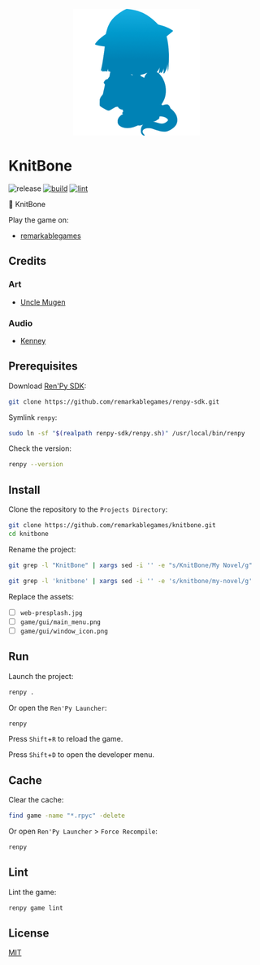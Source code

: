<p align="center">
  <img src="https://raw.githubusercontent.com/remarkablegames/knitbone/master/game/gui/window_icon.png" alt="KnitBone">
</p>

# KnitBone

![release](https://img.shields.io/github/v/release/remarkablegames/knitbone)
[![build](https://github.com/remarkablegames/knitbone/actions/workflows/build.yml/badge.svg)](https://github.com/remarkablegames/knitbone/actions/workflows/build.yml)
[![lint](https://github.com/remarkablegames/knitbone/actions/workflows/lint.yml/badge.svg)](https://github.com/remarkablegames/knitbone/actions/workflows/lint.yml)

🦴 KnitBone

Play the game on:

- [remarkablegames](https://remarkablegames.org/knitbone)

## Credits

### Art

- [Uncle Mugen](https://lemmasoft.renai.us/forums/viewtopic.php?t=17302)

### Audio

- [Kenney](https://kenney.nl/assets/interface-sounds)

## Prerequisites

Download [Ren'Py SDK](https://www.renpy.org/latest.html):

```sh
git clone https://github.com/remarkablegames/renpy-sdk.git
```

Symlink `renpy`:

```sh
sudo ln -sf "$(realpath renpy-sdk/renpy.sh)" /usr/local/bin/renpy
```

Check the version:

```sh
renpy --version
```

## Install

Clone the repository to the `Projects Directory`:

```sh
git clone https://github.com/remarkablegames/knitbone.git
cd knitbone
```

Rename the project:

```sh
git grep -l "KnitBone" | xargs sed -i '' -e "s/KnitBone/My Novel/g"
```

```sh
git grep -l 'knitbone' | xargs sed -i '' -e 's/knitbone/my-novel/g'
```

Replace the assets:

- [ ] `web-presplash.jpg`
- [ ] `game/gui/main_menu.png`
- [ ] `game/gui/window_icon.png`

## Run

Launch the project:

```sh
renpy .
```

Or open the `Ren'Py Launcher`:

```sh
renpy
```

Press `Shift`+`R` to reload the game.

Press `Shift`+`D` to open the developer menu.

## Cache

Clear the cache:

```sh
find game -name "*.rpyc" -delete
```

Or open `Ren'Py Launcher` > `Force Recompile`:

```sh
renpy
```

## Lint

Lint the game:

```sh
renpy game lint
```

## License

[MIT](LICENSE)

